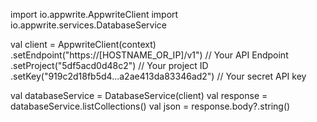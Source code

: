 import io.appwrite.AppwriteClient
import io.appwrite.services.DatabaseService

val client = AppwriteClient(context)
  .setEndpoint("https://[HOSTNAME_OR_IP]/v1") // Your API Endpoint
  .setProject("5df5acd0d48c2") // Your project ID
  .setKey("919c2d18fb5d4...a2ae413da83346ad2") // Your secret API key

val databaseService = DatabaseService(client)
val response = databaseService.listCollections()
val json = response.body?.string()